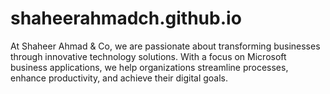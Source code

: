 # shaheerahmadch.github.io
At Shaheer Ahmad &amp; Co, we are passionate about transforming businesses through innovative technology solutions. With a focus on Microsoft business applications, we help organizations streamline processes, enhance productivity, and achieve their digital goals.
